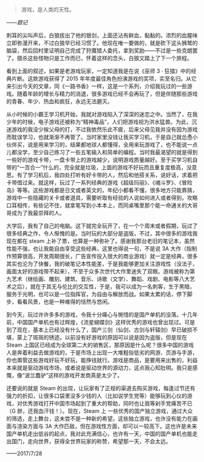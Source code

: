 > 游戏，是人类的天性。

*——题记*

刺耳的尖叫声后，白狼拔出了他的银剑，上面还沾有鲜血，黏黏的。浓烈的血腥味立即弥漫开来，不过白狼早已经习惯了。他现在唯一要做的，就是砍下这头狮鹫的脑袋，然后回村里证明自己完成了狩魔猎人委托，拿到奖励——不过是一些克朗罢了。猎杀这些怪物只是工作而已，怀着这样的念头，白狼又踏上了下一个旅程。

看到上面的叙述，如果是老游戏玩家，一定知道我是在说《巫师 3 · 狂猎》中的经典片断。这款游戏获得了 2015 年年度最佳角色扮演游戏的奖项，实至名归。从它来引出今天的文章，同《一路书香》一样，这是一个系列，介绍我玩过的一些游戏。随着年龄的增长与精力的消退，很多游戏已经不会再玩了，但是伴随那些游戏的青春、年少、热血和疯狂，永远无法磨灭。

从小时候的小霸王学习机开始，我就对游戏陷入了深深的迷恋之中。当然了，在我少年的时候，电子游戏还被称为“精神毒品”，人们把游戏视为洪水猛兽。为此，沉迷游戏的我没少挨父母的打，不过我依然乐此不疲，后来父母见我并没有因为游戏而耽误学习，也就渐渐不再管了。当时家里没钱让我买学习机，于是自己就怂恿小伙伴买，说是用来学习的，结果都地球人都懂得，全用来玩游戏了，也不能说一点儿都没学，至少自己练习了一些五笔输入和简单的编程。当时我最渴望的就是得到一些好的游戏卡带，一盘卡带上的游戏越少，说明游戏质量越好。至于买学习机自带的“一百合一”什么的，完全就是垃圾，上面的游戏不好玩而且重复度极高，没意思。有了学习机后，我四处打听有好卡带的人，然后和他搭关系，说好话，求着把卡带借过来。就这样，玩过了一系列经典的游戏《超级玛丽》、《魂斗罗》、《冒险岛》等等。这些游戏都是日文或者英文的，年纪小都看不懂，很多地方只能靠猜，游戏中一些隐藏的关卡或者道具，需要听取有经验的人说如何进入或者得到，攻略口耳相传，有些记不住，就拿笔写到小本本上，而同桌嘴里那个能一命通关的大哥哥成为了我最崇拜的人。

大学后，我有了自己的电脑。这下就完全玩开了，在一个个周末或者假期，玩过了很多经典之作，令人惭愧的是。当时玩的大部分是盗版，不过，其中很多的游戏我现在都在 steam 上补了票，也算是一种弥补了。感谢我那台老旧的笔记本，虽然性能不强，也让我能自由享受这些经典，这里也得说一句，不是说 3A 大作（指制作预算很高，开发周期很长，广告宣传投入很大的商业游戏）就一定是经典，很多其实也沦为了快餐，我的破笔记本性能差，于是我能够更加关注游戏性（没法子，画面太好的游戏带不起来），不至于众多次世代大作里迷失了双眼。游戏被称为第九艺术（继绘画、雕刻、建筑、音乐、诗歌（文学）、舞蹈、戏剧、电影等八大艺术之后），就在于其无与伦比的交互性，于是，我可以成为一名刺客，生于黑暗，服务于光明，也可以是一位指挥官，为自由与解放而战。如果太累的话，停下脚步，看看风景，也是一种难得的恬然与悠闲。

到今天，玩过许许多多的游戏，令我十分痛心与惋惜的是国产单机的没落。十几年前，中国国产单机也有过辉煌，《流星蝴蝶剑》这样优秀的游戏也曾出现过。可是到了现在，基本上已经没有什么了，国产三剑（仙剑、古剑与轩辕剑）早已破损不堪，蒙上了斑斑的锈迹。以前没有好游戏的原因可以说是因为盗版，但是现在 Steam 上国区已经成为全球第二大的销售区，那原因是什么呢？很多中国的游戏人是奔着利益去做游戏的，于是市场上出现一大堆粗俗低劣的网游、页游与手游，你也甭管这些游戏好玩不好玩，能挣钱就行。游戏是商品，是要用来出售的，利益本来就是驱动游戏市场，或者说是驱动世界的源动力，这点我心知肚明。我只是感慨，像“波兰蠢驴”这样的游戏开发商真是太少了。

还要说的就是 Steam 的出现，让玩家有了正规的渠道去购买游戏，每逢过节还有强力的折扣，让很多口袋里没多少钱的人（比如说学生党等）能够玩到心仪的游戏，对优秀游戏打开中国市场起到了重大的帮助，同时也让我等剁手党痛苦不已（G 胖，还我血汗钱！）。现在，Steam 上 一些优秀的国产独立游戏，通过大众的筛选，走上舞台，这未尝不是一种新的希望。这些独立游戏，也许没有能力在画面与渲染方面与 3A 大作匹敌，但在游戏性方面，却可以一较高下。这也许是未来国产单机走出低谷的起点，我对此充满信心，也许有一天，中国的国产单机也能走出国门，走向世界，获得全世界玩家的称赞，希望那一天，不会太远。

——2017/7/28


